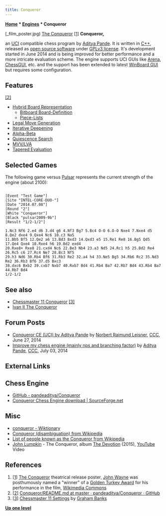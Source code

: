 ```yaml
---
title: Conqueror
---
```

**[Home](Home "Home") * [Engines](Engines "Engines") * Conqueror**

\[\_film_poster.jpg) [The Conqueror](<https://en.wikipedia.org/wiki/The_Conqueror_(1956_film)>) <a id="cite-note-1" href="#cite-ref-1">[1]</a>
**Conqueror,**

an [UCI](UCI "UCI") compatible chess program by [Aditya Pande](Aditya_Pande "Aditya Pande"). It is written in [C++](Cpp "Cpp"), released as [open source software](Category:Open_Source "Category:Open Source") under [GPLv3 license](Free_Software_Foundation#GPL "Free Software Foundation").
It's development started in June 2014 and is being improved for better performance and a more intricate evaluation scheme.
The engine supports UCI GUIs like [Arena](Arena "Arena"), [ChessGUI](ChessGUI "ChessGUI"), etc. and the support has been extended to latest [WinBoard GUI](WinBoard "WinBoard") but requires some configuration.

## Features

<a id="cite-note-2" href="#cite-ref-2">[2]</a>

- [Hybrid Board Representation](Board_Representation "Board Representation")
  - [Bitboard Board-Definition](Bitboard_Board-Definition "Bitboard Board-Definition")
  - [Piece-Lists](Piece-Lists "Piece-Lists")
- [Legal Move Generation](Move_Generation#Legal "Move Generation")
- [Iterative Deepening](Iterative_Deepening "Iterative Deepening")
- [Alpha-Beta](Alpha-Beta "Alpha-Beta")
- [Quiescence Search](Quiescence_Search "Quiescence Search")
- [MVV/LVA](MVV-LVA "MVV-LVA")
- [Tapered Evaluation](Tapered_Eval "Tapered Eval")

## Selected Games

The following game versus [Pulsar](Pulsar "Pulsar") represents the current strength of the engine (about 2100):

```

[Event "Test Game"]
[Site "INTEL-CORE-DUO-"]
[Date "2014.07.08"]
[Round "2"]
[White "Conqueror"]
[Black "pulsar2009-9b"]
[Result "1/2-1/2"]

1.Nc3 Nf6 2.e4 d6 3.d4 g6 4.Nf3 Bg7 5.Bc4 O-O 6.O-O Nxe4 7.Nxe4 d5 8.Qe2 dxe4 9.Qxe4 Nc6 10.c3 Na5 
11.Bb5 Bf5 12.Qe2 a6 13.Bd3 Bxd3 14.Qxd3 e5 15.Re1 Re8 16.Bg5 Qd5 17.Qe4 Qxe4 18.Rxe4 h6 19.Bd2 exd4 
20.Rxe8+ Rxe8 21.cxd4 Nc6 22.Be3 Nb4 23.a3 Nd5 24.Rc1 h5 25.Bd2 Re4 26.Rc5 c6 27.Rc4 Ne7 28.Bc3 Nf5 
29.h3 Nd6 30.Rb4 Bf6 31.Rb3 Re2 32.a4 h4 33.Ne5 Bg5 34.Rb6 Rc2 35.Nd3 Re2 36.Rb3 Bf6 37.d5 Bxc3 
38.dxc6 Bxb2 39.cxb7 Nxb7 40.Rxb7 Bd4 41.Rb4 Ba7 42.Rb7 Bd4 43.Rb4 Ba7 44.Rb7 Bd4
1/2-1/2

```

## See also

- [Chessmaster 11 Conqueror](Chessmaster#CM11Settings "Chessmaster") <a id="cite-note-3" href="#cite-ref-3">[3]</a>
- [Ivan II The Conqueror](Ivan_II_The_Conqueror "Ivan II The Conqueror")

## Forum Posts

- [Conqueror CE (UCI) by Aditya Pande](http://www.talkchess.com/forum/viewtopic.php?t=52773) by [Norbert Raimund Leisner](Norbert_Raimund_Leisner "Norbert Raimund Leisner"), [CCC](CCC "CCC"), June 27, 2014
- [Improve my chess engine (mainly nps and branching factor)](http://www.talkchess.com/forum/viewtopic.php?t=52847) by [Aditya Pande](Aditya_Pande "Aditya Pande"), [CCC](CCC "CCC"), July 03, 2014

## External Links

## Chess Engine

- [GitHub - pandeaditya/Conqueror](https://github.com/pandeaditya/Conqueror)
- [Conqueror Chess Engine download | SourceForge.net](https://sourceforge.net/projects/conqueror-chess-engine/)

## Misc

- [conqueror - Wiktionary](http://en.wiktionary.org/wiki/conqueror)
- [Conqueror (disambiguation) from Wikipedia](https://en.wikipedia.org/wiki/Conqueror)
- [List of people known as the Conqueror from Wikipedia](https://en.wikipedia.org/wiki/List_of_people_known_as_the_Conqueror)
- [John Lumpkin](https://remo.com/team/member/john-lumpkin/bio/) - The Conqueror, album [The Devotion](https://www.johnlumpkinmusic.com/) (2015), [YouTube](https://en.wikipedia.org/wiki/YouTube) Video

## References

1. <a id="cite-ref-1" href="#cite-note-1">[1]</a> [The Conqueror](<https://en.wikipedia.org/wiki/The_Conqueror_(1956_film)>) theatrical release poster, [John Wayne](https://en.wikipedia.org/wiki/John_Wayne) was posthumously named a "winner" of a [Golden Turkey Award](https://en.wikipedia.org/wiki/The_Golden_Turkey_Awards) for his performance in the film, [Wikimedia Commons](https://en.wikipedia.org/wiki/Wikimedia_Commons)
1. <a id="cite-ref-2" href="#cite-note-2">[2]</a> [Conqueror/README.md at master · pandeaditya/Conqueror · GitHub](https://github.com/pandeaditya/Conqueror/blob/master/README.md)
1. <a id="cite-ref-3" href="#cite-note-3">[3]</a> [Chessmaster 11 Settings](Chessmaster#CM11Settings "Chessmaster") by [Graham Banks](Graham_Banks "Graham Banks")

**[Up one level](Engines "Engines")**


